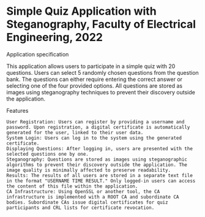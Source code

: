 # Simple Quiz Application with Steganography, Faculty of Electrical Engineering, 2022

Application specification

This application allows users to participate in a simple quiz with 20 questions. 
Users can select 5 randomly chosen questions from the question bank. 
The questions can either require entering the correct answer or selecting one of the four provided options. 
All questions are stored as images using steganography techniques to prevent their discovery outside the application.

Features

    User Registration: Users can register by providing a username and password. Upon registration, a digital certificate is automatically generated for the user, linked to their user data.
    System Login: Users can log in to the system using the generated certificate.
    Displaying Questions: After logging in, users are presented with the selected questions one by one.
    Steganography: Questions are stored as images using steganographic algorithms to prevent their discovery outside the application. The image quality is minimally affected to preserve readability.
    Results: The results of all users are stored in a separate text file in the format "USERNAME TIME RESULT." Only logged-in users can access the content of this file within the application.
    CA Infrastructure: Using OpenSSL or another tool, the CA infrastructure is implemented with a ROOT CA and subordinate CA bodies. Subordinate CAs issue digital certificates for quiz participants and CRL lists for certificate revocation.
